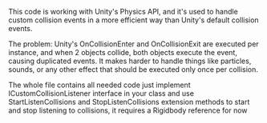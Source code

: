 This code is working with Unity's Physics API, and it's used to handle custom collision events in a more efficient way than Unity's default collision events.

The problem: Unity's OnCollisionEnter and OnCollisionExit are executed per instance, and when 2 objects collide, both objects execute the event, causing duplicated events.
It makes harder to handle things like particles, sounds, or any other effect that should be executed only once per collision.

The whole file contains all needed code
just implement ICustomCollisionListener interface in your class and use StartListenCollisions and StopListenCollisions extension methods to start and stop listening to collisions, it requires a Rigidbody reference for now
